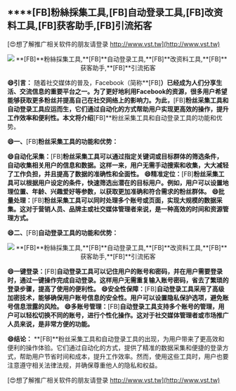 ## ****[FB]**粉絲採集工具,**[FB]**自动登录工具,**[FB]**改资料工具,**[FB]**获客助手,**[FB]**引流拓客**

[😍想了解推广相关软件的朋友请登录 http://www.vst.tw](http://www.vst.tw)

 <center><img src="https://vst.tw/MP4/tuiguang/png/1.png" alt="**[FB]**粉絲採集工具,**[FB]**自动登录工具,**[FB]**改资料工具,**[FB]**获客助手,**[FB]**引流拓客"></center>

**😄引言：**
随着社交媒体的普及，Facebook（简称**[FB]**）已经成为人们分享生活、交流信息的重要平台之一。为了更好地利用Facebook的资源，很多用户希望能够获取更多粉丝并提高自己在社交网络上的影响力。为此，**[FB]**粉丝采集工具和自动登录工具应运而生，它们通过自动化的方式帮助用户实现更高效的操作，提升工作效率和便利性。本文将介绍**[FB]**粉丝采集工具和自动登录工具的功能和优势。

**😄一、**[FB]**粉丝采集工具的功能和优势：**

**😄自动化采集：**[FB]**粉丝采集工具可以通过指定关键词或目标群体的筛选条件，自动收集相关用户的信息和数据。这样一来，用户无需手动搜索和收集，大大减轻了工作负担，并且提高了数据的准确性和全面性。**
**😄精准定位：**[FB]**粉丝采集工具可以根据用户设定的条件，快速筛选出潜在的目标用户。例如，用户可以设置地理位置、年龄、兴趣爱好等参数，以获取更加准确和符合需求的粉丝群体。**
**😄批量处理：**[FB]**粉丝采集工具可以同时处理多个账号或页面，实现大规模的数据采集。这对于营销人员、品牌主或社交媒体管理者来说，是一种高效的时间和资源管理方式。**

**😄二、**[FB]**自动登录工具的功能和优势：**

 <center><img src="https://vst.tw/MP4/tuiguang/png/4.png" alt="**[FB]**粉絲採集工具,**[FB]**自动登录工具,**[FB]**改资料工具,**[FB]**获客助手,**[FB]**引流拓客"></center>

**😄一键登录：**[FB]**自动登录工具可以记住用户的账号和密码，并在用户需要登录时，通过一键操作完成自动登录。这样用户无需重复输入账号密码，省去了繁琐的登录步骤，提高了使用的便利性。**
**😄安全性保障：**[FB]**自动登录工具采用了高级加密技术，能够确保用户账号信息的安全性。用户可以设置隐私保护选项，避免账号信息泄露的风险。**
**😄多账号管理：**[FB]**自动登录工具支持多个账号的管理，用户可以轻松切换不同的账号，进行个性化操作。这对于社交媒体管理者或市场推广人员来说，是非常方便的功能。**

**😄结论：**
**[FB]**粉丝采集工具和自动登录工具的出现，为用户带来了更高效和便利的操作体验。它们通过自动化的方式，提供了精准的数据采集和便捷的登录方式，帮助用户节省时间和成本，提升工作效率。然而，使用这些工具时，用户也要注意遵守相关法律法规，并确保尊重他人的隐私和权益。

[😍想了解推广相关软件的朋友请登录 http://www.vst.tw](http://www.vst.tw)



